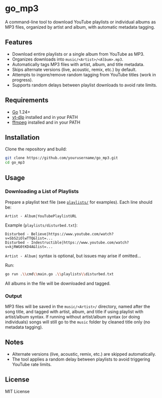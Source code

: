 # go_mp3

A command-line tool to download YouTube playlists or individual albums as MP3 files, organized by artist and album, with automatic metadata tagging.

## Features

- Download entire playlists or a single album from YouTube as MP3.
- Organizes downloads into `music/<Artist>/<Album>.mp3`.
- Automatically tags MP3 files with artist, album, and title metadata.
- Skips alternate versions (live, acoustic, remix, etc.) by default.
- Attempts to ingore/remove random tagging from YouTube titles (work in progress).
- Supports random delays between playlist downloads to avoid rate limits.

## Requirements

- [Go](https://golang.org/dl/) 1.24+
- [yt-dlp](https://github.com/yt-dlp/yt-dlp) installed and in your PATH
- [ffmpeg](https://ffmpeg.org/) installed and in your PATH

## Installation

Clone the repository and build:

```sh
git clone https://github.com/yourusername/go_mp3.git
cd go_mp3
```

## Usage

### Downloading a List of Playlists

Prepare a playlist text file (see [`playlists/`](playlists/) for examples). Each line should be:

```
Artist - Album|YouTubePlaylistURL
```

Example (`playlists/disturbed.txt`):

```
Disturbed - Believe|https://www.youtube.com/watch?v=SbS2iOlwTTQ&list=...
Disturbed - Indestructible|https://www.youtube.com/watch?v=kjRWG0tKD4A&list=...
```

`Artist - Album|` syntax is optional, but issues may arise if omitted...

Run:

```sh
go run .\\cmd\\main.go .\\playlists\\disturbed.txt
```

All albums in the file will be downloaded and tagged.

### Output

MP3 files will be saved in the `music/<Artist>/` directory, named after the song title, and tagged with artist, album, and title if using playlist with artist/album syntax.
If running without artist/album syntax (or doing individuals) songs will still go to the `music` folder by cleaned title only (no metadata tagging).

## Notes

- Alternate versions (live, acoustic, remix, etc.) are skipped automatically.
- The tool applies a random delay between playlists to avoid triggering YouTube rate limits.

## License

MIT License